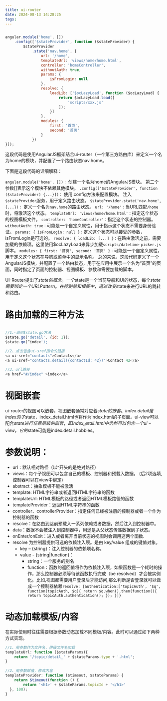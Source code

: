 ```yaml
---
title: ui-router
date: 2024-08-13 14:28:25
tags:
---
```

```javascript

angular.module('home', [])
    .config(['$stateProvider', function ($stateProvider) {
        $stateProvider
            .state('nav.home', {
                url: '/home',
                templateUrl: 'views/home/home.html',
                controller: 'homeController',
                withoutAuth: true,
                params: {
                    isFromLogin: null
                },
                resolve: {
                    loadLib: ['$ocLazyLoad', function ($ocLazyLoad) {
                        return $ocLazyLoad.load([
                            'scripts/xxx.js'
                        ]);
                    }]
                },
                modules: {
                    first: '首页',
                    second: '首页'
                }
            })
}]);

```
这段代码是使用AngularJS框架结合ui-router（一个第三方路由库）来定义一个名为home的模块，并配置了一个路由状态nav.home。

下面是这段代码的详细解释：

`angular.module('home', [])：`
创建一个名为home的AngularJS模块。
第二个参数[]表示这个模块不依赖其他模块。
`.config(['$stateProvider', function ($stateProvider) {...}])：`
使用.config方法来配置模块。
注入`$stateProvider`服务，用于定义路由状态。
`$stateProvider.state('nav.home', {...})：`
定义一个名为`nav.home`的路由状态。
`url: '/home'：`当URL匹配`/home`时，将激活这个状态。
`templateUrl: 'views/home/home.html'：`指定这个状态的视图模板文件。
`controller: 'homeController'：`指定这个状态的控制器。
`withoutAuth: true：`可能是一个自定义属性，用于指示这个状态不需要身份验证。
`params: { isFromLogin: null }：`定义这个状态可以接受的参数，isFromLogin是可选的。
`resolve: { loadLib: [...] }：`在路由激活之前，需要加载的依赖项。这里使用$ocLazyLoad来异步加载`scripts/datetime-picker.js`脚本。
`modules: { first: '首页', second: '首页' }：`可能是一个自定义属性，用于定义这个状态在导航或菜单中的显示名称。
总的来说，这段代码定义了一个AngularJS模块，并配置了一个路由状态，用于在应用中展示一个名为“首页”的页面，同时指定了页面的控制器、视图模板、参数和需要加载的脚本。

UI-Router提出了$state的概念。一个$state是一个当前导航和UI的状态，每个$state需要绑定一个URL Pattern。 在控制器和模板中，通过改变$state来进行URL的跳转和路由。

# 路由加载的三种方法
```javascript

//1、·调用$state.go方法   
$state.go('detail', {id: 1});   
$state.go(“index');

//2、点击包含ui-sref指令的链接
<a ui-sref="contacts">Contacts</a>
<a ui-sref="contacts.detail({contactId: 42})">Contact 42</a>
 
//3、url跳转
<a href="#/index" >index</a>
```

# 视图嵌套
ui-router的视图可以嵌套，视图嵌套通常对应着$state的嵌套。 index.detail是index的子$state，index_detail.html也将作为index.html的子页面。ui-view可以配合$state进行任意层级的嵌套， 即index_detail.html中仍然可以包含一个ui-view，它的$state可能是index.detail.hobbies。

# 参数说明：
+ url：默认相对路径（以^开头的是绝对路径）
+ views：每个子视图可以包含自己的模板、控制器和预载入数据。 (后2项选填,控制器可以在view中绑定)
+ abstract：抽象模板不能被激活
+ template: HTML字符串或者返回HTML字符串的函数
+ templateUrl: HTML模板的路径或者返回HTML模板路径的函数
+ templateProvider：返回HTML字符串的函数
+ controller、controllerProvider：指定任何已经被注册的控制器或者一个作为控制器的函数
+ resolve：在路由到达前预载入一系列依赖或者数据，然后注入到控制器中。
+ data：数据不会被注入到控制器中，用途是从父状态传递数据到子状态。
+ onEnter/onExit：进入或者离开当前状态的视图时会调用这两个函数.
+ resolve 为控制器提供可选的依赖注入项。是由 key/value 组成的键值对象。
  + key – {string}：注入控制器的依赖项名称。
  + value - {string|function}：
    + string：一个服务的别名
    + function：函数的返回值将作为依赖注入项，如果函数是一个耗时的操作，那么控制器必须等待该函数执行完成（be resolved）才会被实例化。比如,视图都需要用户登录后才能访问,那么判断是否登录就可以做成一个控制器依赖`resolve: {authentication:['topicAuth', '$q', function(topicAuth, $q){ return $q.when().then(function(){ return topicAuth.authentication(); }); }]}`

# 动态加载模板/内容
在实际使用时往往需要根据参数动态加载不同模板/内容。此时可以通过如下两种方式实现。

```javascript
//1、用参数作为文件名，拼接文件名加载
templateUrl: function ($stateParams){
    return '/topic/detail_' + $stateParams.type + '.html';
}
  
//2、用参数赋值，修改内容
templateProvider: function ($timeout, $stateParams) {
    return $timeout(function () {
        return '<h1>' + $stateParams.topicId + '</h1>'
  }, 100);
}

```


